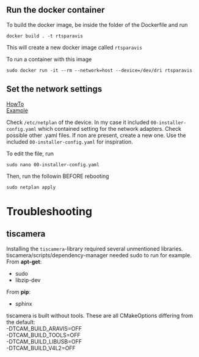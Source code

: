 ## Run the docker container
To build the docker image, be inside the folder of the Dockerfile and run  
```
docker build . -t rtsparavis
```  
This will create a new docker image called `rtsparavis`

To run a container with this image  
```
sudo docker run -it --rm --network=host --device=/dev/dri rtsparavis
```


## Set the network settings
[HowTo](https://www.freecodecamp.org/news/setting-a-static-ip-in-ubuntu-linux-ip-address-tutorial/) \
[Example](https://www.reddit.com/r/Ubuntu/comments/njpjsw/ubuntu_server_20042_dhcp_to_static_ip_netplan/
)

Check `/etc/netplan` of the device. In my case it included `00-installer-config.yaml` which contained setting for the network adapters. Check possible other .yaml files. If non are present, create a new one. Use the included `00-installer-config.yaml` for inspiration.

To edit the file, run
```
sudo nano 00-installer-config.yaml
```

Then, run the followin BEFORE rebooting 
```
sudo netplan apply
``` 
# Troubleshooting
## tiscamera
Installing the `tiscamera`-library required several unmentioned libraries. tiscamera/scripts/dependency-manager needed sudo to run for example.  
From **apt-get**:
- sudo
- libzip-dev  

From **pip**:
- sphinx

tiscamera is built without tools. These are all CMakeOptions differing from the default:  
    -DTCAM_BUILD_ARAVIS=OFF \
    -DTCAM_BUILD_TOOLS=OFF \
    -DTCAM_BUILD_LIBUSB=OFF \
    -DTCAM_BUILD_V4L2=OFF 